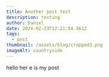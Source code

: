 ```yaml
---
title: Another post test
description: testing
author: Daniel
date: 2024-02-23T12:21:54.961Z
tags:
  - post
thumbnail: /assets/blog/cropped3.png
imageAlt: countryside
---
```

h﻿ello her e is my post